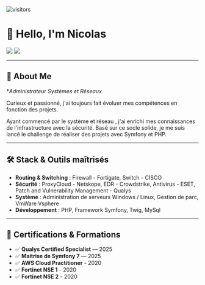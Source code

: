 ![visitors](https://visitor-badge.laobi.icu/badge?page_id=LasEau.About)

# 👋 Hello, I'm Nicolas

<a href="https://www.linkedin.com/in/nicolas-moreau-65623014b/"><img src="https://img.shields.io/badge/-LinkedIn-0072b1?&style=for-the-badge&logo=linkedin&logoColor=white" /></a>
<a href="https://github.com/LasEau"><img src="https://img.shields.io/badge/-GitHub-000?&style=for-the-badge&logo=github&logoColor=white" /></a>

---

## 👤 About Me

**Administrateur Systèmes et Réseaux* 

Curieux et passionné, j'ai toujours fait évoluer mes compétences en fonction des projets.

Ayant commencé par le système et réseau , j'ai enrichi mes connaissances de l'infrastructure avec la sécurité.
Basé sur ce socle solide, je me suis lancé le challenge de réaliser des projets avec Symfony et PHP.

---

## 🛠️ Stack & Outils maîtrisés

- **Routing & Switching** : Firewall - Fortigate, Switch - CISCO
- **Sécurité** : ProxyCloud - Netskope, EDR - Crowdstrike, Antivirus - ESET, Patch and Vulnerability Management - Qualys
- **Système** : Administration de serveurs Windows / Linux, Gestion de parc, VmWare Vsphere
- **Développement** : PHP, Framework Symfony, Twig, MySql

---

## 🧾 Certifications & Formations

- ✅ **Qualys Certified Specialist** — 2025  
- ✅ **Maitrise de Symfony 7** — 2025  
- ✅ **AWS Cloud Practitioner** - 2020
- ✅ **Fortinet NSE 1** - 2020
- ✅ **Fortinet NSE 2** - 2020
